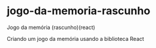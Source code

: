 # jogo-da-memoria-rascunho
Jogo da memória (rascunho)(react)


Criando um jogo da memória usando a biblioteca React

